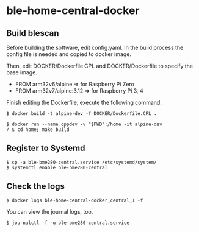# ble-home-central-docker

## Build blescan

Before building the software, edit config.yaml.
In the build process the config file is needed and copied to docker image.

Then, edit DOCKER/Dockerfile.CPL and DOCKER/Dockerfile to specify the base image.
- FROM arm32v6/alpine       => for Raspberry Pi Zero
- FROM arm32v7/alpine:3.12  => for Raspberry Pi 3, 4

Finish editing the Dockerfile, execute the following command.
```
$ docker build -t alpine-dev -f DOCKER/Dockerfile.CPL .

$ docker run --name cppdev -v "$PWD":/home -it alpine-dev
/ $ cd home; make build
```

## Register to Systemd

```
$ cp -a ble-bme280-central.service /etc/systemd/system/
$ systemctl enable ble-bme280-central
```

## Check the logs
```
$ docker logs ble-home-central-docker_central_1 -f
```
You can view the journal logs, too.
```
$ journalctl -f -u ble-bme280-central.service
```
